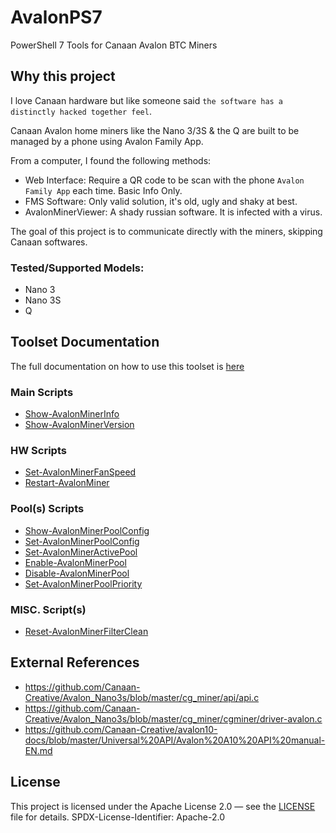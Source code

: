 # AvalonPS7

PowerShell 7 Tools for Canaan Avalon BTC Miners

## Why this project

I love Canaan hardware but like someone said `the software has a distinctly hacked together feel`.

Canaan Avalon home miners like the Nano 3/3S & the Q are built to be managed by a phone using Avalon Family App.

From a computer, I found the following methods:

* Web Interface: Require a QR code to be scan with the phone `Avalon Family App` each time. Basic Info Only.
* FMS Software: Only valid solution, it's old, ugly and shaky at best.
* AvalonMinerViewer: A shady russian software. It is infected with a virus.

The goal of this project is to communicate directly with the miners, skipping Canaan softwares.

### Tested/Supported Models:

* Nano 3
* Nano 3S
* Q

## Toolset Documentation

The full documentation on how to use this toolset is [here](./MD/TOOLSET_DOC.md)

### Main Scripts

* [Show-AvalonMinerInfo](./MD/TOOLSET_DOC.md#Show-AvalonMinerInfo)
* [Show-AvalonMinerVersion](./MD/TOOLSET_DOC.md#Show-AvalonMinerVersion)

### HW Scripts

* [Set-AvalonMinerFanSpeed](./MD/TOOLSET_DOC.md#Set-AvalonMinerFanSpeed)
* [Restart-AvalonMiner](./MD/TOOLSET_DOC.md#Restart-AvalonMiner)

### Pool(s) Scripts

* [Show-AvalonMinerPoolConfig](./MD/TOOLSET_DOC.md#Show-AvalonMinerPoolConfig)
* [Set-AvalonMinerPoolConfig](./MD/TOOLSET_DOC.md#Set-AvalonMinerPoolConfig)
* [Set-AvalonMinerActivePool](./MD/TOOLSET_DOC.md#Set-AvalonMinerActivePool)
* [Enable-AvalonMinerPool](./MD/TOOLSET_DOC.md#Enable-AvalonMinerPool)
* [Disable-AvalonMinerPool](./MD/TOOLSET_DOC.md#Disable-AvalonMinerPool)
* [Set-AvalonMinerPoolPriority](./MD/TOOLSET_DOC.md#Set-AvalonMinerPoolPriority)

### MISC. Script(s)

* [Reset-AvalonMinerFilterClean](./MD/TOOLSET_DOC.md#Reset-AvalonMinerFilterClean)

## External References

* https://github.com/Canaan-Creative/Avalon_Nano3s/blob/master/cg_miner/api/api.c
* https://github.com/Canaan-Creative/Avalon_Nano3s/blob/master/cg_miner/cgminer/driver-avalon.c
* https://github.com/Canaan-Creative/avalon10-docs/blob/master/Universal%20API/Avalon%20A10%20API%20manual-EN.md

## License

This project is licensed under the Apache License 2.0 — see the [LICENSE](./LICENSE) file for details.
SPDX-License-Identifier: Apache-2.0


